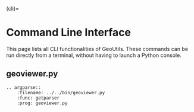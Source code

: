 (cli)=
# Command Line Interface

This page lists all CLI functionalities of GeoUtils.
These commands can be run directly from a terminal, without having to launch a Python console.

## geoviewer.py

```{eval-rst}
.. argparse::
    :filename: ../../bin/geoviewer.py
    :func: getparser
    :prog: geoviewer.py
```
